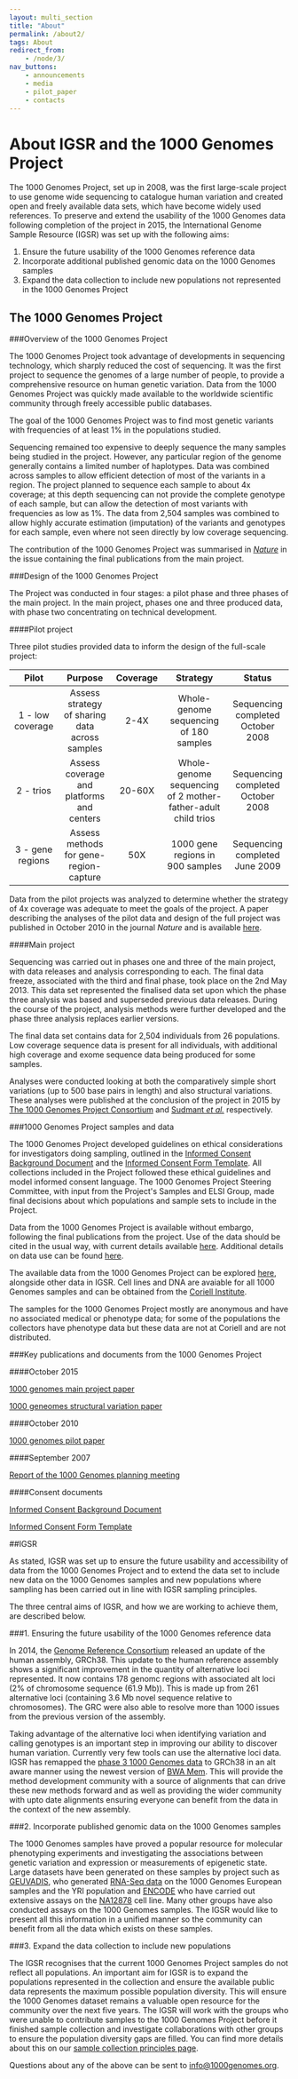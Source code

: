 ```yaml
---
layout: multi_section
title: "About"
permalink: /about2/
tags: About
redirect_from:
    - /node/3/
nav_buttons:
    - announcements
    - media
    - pilot_paper
    - contacts
---
```


# About IGSR and the 1000 Genomes Project

The 1000 Genomes Project, set up in 2008, was the first large-scale project to use genome wide sequencing to catalogue human variation and created open and freely available data sets, which have become widely used references. To preserve and extend the usability of the 1000 Genomes data following completion of the project in 2015, the International Genome Sample Resource (IGSR) was set up with the following aims:

1. Ensure the future usability of the 1000 Genomes reference data
2. Incorporate additional published genomic data on the 1000 Genomes samples
3. Expand the data collection to include new populations not represented in the 1000 Genomes Project

## The 1000 Genomes Project

###Overview of the 1000 Genomes Project

The 1000 Genomes Project took advantage of developments in sequencing technology, which sharply reduced the cost of sequencing. It was the first project to sequence the genomes of a large number of people, to provide a comprehensive resource on human genetic variation. Data from the 1000 Genomes Project was quickly made available to the worldwide scientific community through freely accessible public databases.

The goal of the 1000 Genomes Project was to find most genetic variants with frequencies of at least 1% in the populations studied.

Sequencing remained too expensive to deeply sequence the many samples being studied in the project. However, any particular region of the genome generally contains a limited number of haplotypes. Data was combined across samples to allow efficient detection of most of the variants in a region. The project planned to sequence each sample to about 4x coverage; at this depth sequencing can not provide the complete genotype of each sample, but can allow the detection of most variants with frequencies as low as 1%. The data from 2,504 samples was combined to allow highly accurate estimation (imputation) of the variants and genotypes for each sample, even where not seen directly by low coverage sequencing.

The contribution of the 1000 Genomes Project was summarised in [_Nature_](http://www.nature.com/nature/journal/v526/n7571/full/526052a.html) in the issue containing the final publications from the main project.

###Design of the 1000 Genomes Project

The Project was conducted in four stages: a pilot phase and three phases of the main project. In the main project, phases one and three produced data, with phase two concentrating on technical development.

####Pilot project

Three pilot studies provided data to inform the design of the full-scale project:

| Pilot | Purpose | Coverage | Strategy | Status
|:-:|:-:|:-:|:-:|:-:|
| 1 - low coverage | Assess strategy of sharing data across samples | 2-4X | Whole-genome sequencing of 180 samples | Sequencing completed October 2008 |
| 2 - trios | Assess coverage and platforms and centers | 20-60X | Whole-genome sequencing of 2 mother-father-adult child trios | Sequencing completed October 2008 |
| 3 - gene regions | Assess methods for gene-region-capture | 50X | 1000 gene regions in 900 samples | Sequencing completed June 2009 |

Data from the pilot projects was analyzed to determine whether the strategy of 4x coverage was adequate to meet the goals of the project. A paper describing the analyses of the pilot data and design of the full project was published in October 2010 in the journal _Nature_ and is available [here](/sites/1000genomes.org/files/docs/nature09534.pdf).

####Main project

Sequencing was carried out in phases one and three of the main project, with data releases and analysis corresponding to each. The final data freeze, associated with the third and final phase, took place on the 2nd May 2013. This data set represented the finalised data set upon which the phase three analysis was based and superseded previous data releases. During the course of the project, analysis methods were further developed and the phase three analysis replaces earlier versions.

The final data set contains data for 2,504 individuals from 26 populations. Low coverage sequence data is present for all individuals, with additional high coverage and exome sequence data being produced for some samples.

Analyses were conducted looking at both the comparatively simple short variations (up to 500 base pairs in length) and also structural variations. These analyses were published at the conclusion of the project in 2015 by [The 1000 Genomes Project Consortium](http://www.nature.com/nature/journal/v526/n7571/full/nature15393.html) and [Sudmant _et al._](http://www.nature.com/nature/journal/v526/n7571/full/nature15394.html) respectively.

###1000 Genomes Project samples and data

The 1000 Genomes Project developed guidelines on ethical considerations for investigators doing sampling, outlined in the  [Informed Consent Background Document](http://www.1000genomes.org/sites/1000genomes.org/files/docs/Informed%20Consent%20Background%20Document.pdf) and the [Informed Consent Form Template](http://www.1000genomes.org/sites/1000genomes.org/files/docs/Informed%20Consent%20Form%20Template.pdf). All collections included in the Project followed these ethical guidelines and model informed consent language. The 1000 Genomes Project Steering Committee, with input from the Project's Samples and ELSI Group, made final decisions about which populations and sample sets to include in the Project.

Data from the 1000 Genomes Project is available without embargo, following the final publications from the project. Use of the data should be cited in the usual way, with current details available [here](http://www.1000genomes.org/faq/how-do-i-cite-1000-genomes-project). Additional details on data use can be found [here](https://github.com/igsr/1000Genomes_data_indexes/blob/master/IGSR_data_disclaimer.md).

The available data from the 1000 Genomes Project can be explored [here](http://www.1000genomes.org/data), alongside other data in IGSR. Cell lines and DNA are avaiable for all 1000 Genomes samples and can be obtained from the [Coriell Institute](https://catalog.coriell.org).

The samples for the 1000 Genomes Project mostly are anonymous and have no associated medical or phenotype data; for some of the populations the collectors have phenotype data but these data are not at Coriell and are not distributed.

###Key publications and documents from the 1000 Genomes Project

####October 2015

[1000 genomes main project paper](http://www.nature.com/nature/journal/v526/n7571/full/nature15393.html)

[1000 geneomes structural variation paper](http://www.nature.com/nature/journal/v526/n7571/full/nature15394.html)

####October 2010

[1000 genomes pilot paper](http://www.nature.com/nature/journal/v467/n7319/full/nature09534.html)

####September 2007

[Report of the 1000 Genomes planning meeting](/sites/1000genomes.org/files/docs/1000Genomes-MeetingReport.pdf)

####Consent documents

[Informed Consent Background Document](http://www.1000genomes.org/sites/1000genomes.org/files/docs/Informed%20Consent%20Background%20Document.pdf)

[Informed Consent Form Template](http://www.1000genomes.org/sites/1000genomes.org/files/docs/Informed%20Consent%20Form%20Template.pdf)

##IGSR

As stated, IGSR was set up to ensure the future usability and accessibility of data from the 1000 Genomes Project and to extend the data set to include new data on the 1000 Genomes samples and new populations where sampling has been carried out in line with IGSR sampling principles.

The three central aims of IGSR, and how we are working to achieve them, are described below.

###1. Ensuring the future usability of the 1000 Genomes reference data

In 2014, the [Genome Reference Consortium](http://www.ncbi.nlm.nih.gov/projects/genome/assembly/grc/) released an update of the human assembly, GRCh38. This update to the human reference assembly shows a significant improvement in the quantity of alternative loci represented. It now contains 178 genomc regions with associated alt loci (2% of chromosome sequence (61.9 Mb)). This is made up from 261 alternative loci (containing 3.6 Mb novel sequence relative to chromosomes). The GRC were also able to resolve more than 1000 issues from the previous version of the assembly.

Taking advantage of the alternative loci when identifying variation and calling genotypes is an important step in improving our ability to discover human variation. Currently very few tools can use the alternative loci data. IGSR has remapped the [phase 3 1000 Genomes data](ftp://ftp.1000genomes.ebi.ac.uk/vol1/ftp/release/20130502/) to GRCh38 in an alt aware manner using the newest version of [BWA Mem](http://bio-bwa.sourceforge.net/). This will provide the method development community with a source of alignments that can drive these new methods forward and as well as providing the wider community with upto date alignments ensuring everyone can benefit from the data in the context of the new assembly.

###2. Incorporate published genomic data on the 1000 Genomes samples

The 1000 Genomes samples have proved a popular resource for molecular phenotyping experiments and investigating the associations between genetic variation and expression or measurements of epigenetic state. Large datasets have been generated on these samples by project such as [GEUVADIS](http://www.geuvadis.org/web/geuvadis), who generated [RNA-Seq data](http://www.geuvadis.org/web/geuvadis/rnaseq-project) on the 1000 Genomes European samples and the YRI population and [ENCODE](https://www.encodeproject.org/) who have carried out extensive assays on the [NA12878](https://www.encodeproject.org/search/?searchTerm=GM12878) cell line. Many other groups have also conducted assays on the 1000 Genomes samples. The IGSR would like to present all this information in a unified manner so the community can benefit from all the data which exists on these samples.

###3. Expand the data collection to include new populations

The IGSR recognises that the current 1000 Genomes Project samples do not reflect all populations. An important aim for IGSR is to expand the populations represented in the collection and ensure the available public data represents the maximum possible population diversity. This will ensure the 1000 Genomes dataset remains a valuable open resource for the community over the next five years. The IGSR will work with the groups who were unable to contribute samples to the 1000 Genomes Project before it finished sample collection and investigate collaborations with other groups to ensure the population diversity gaps are filled. You can find more details about this on our [sample collection principles page]().

Questions about any of the above can be sent to info@1000genomes.org.

